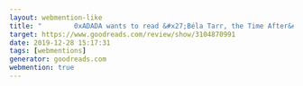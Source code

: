 ```yaml
---
layout: webmention-like
title: "        0xADADA wants to read &#x27;Béla Tarr, the Time After&#x27;      "
target: https://www.goodreads.com/review/show/3104870991
date: 2019-12-28 15:17:31
tags: [webmentions]
generator: goodreads.com
webmention: true
---
```







